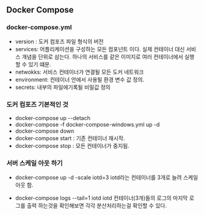 ## Docker Compose

### docker-compose.yml

- version : 도커 컴포즈 파일 형식의 버전
- services: 어플리케이션을 구성하는 모든 컴포넌트 이다.
            실제 컨테이너 대신 서비스 개념을 단위로 삼는다. 하나의 서비스를 같은 이미지로 여러 컨테이너에서 실행할 수 있기 떄문.
- netwokks: 서비스 컨테이너가 연결될 모든 도커 네트워크
- environment: 컨테이너 안에서 사용될 환경 변수 값 정의.
- secrets: 내부의 파일에기록될 비밀값 정의

### 도커 컴포즈 기본적인 것
- docker-compose up --detach
- docker-compose -f docker-compose-windows.yml up -d
- docker-compose down
- docker-compose start : 기존 컨테이너 재시작.
- docker-compose stop : 모든 컨테이너가 중지됨.

### 서버 스케일 아웃 하기
- docker-compose up -d -scale iotd=3
  iotd라는 컨테이너를 3개로 늘려 스케일아웃 함.

- docker-compose logs --tail=1 iotd
  iotd 컨테이너(3개)들의 로그의 마지막 로그를 출력 하는것을 확인해보면
  각각 분산처리하는걸 확인할 수 있다.